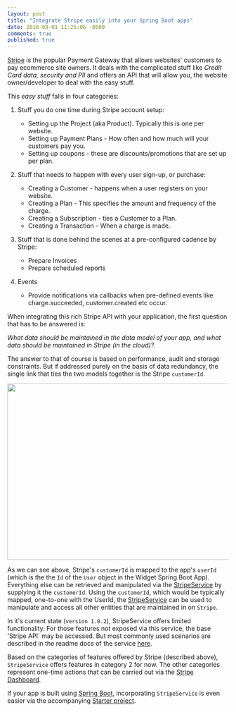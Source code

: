 ```yaml
---
layout: post
title: "Integrate Stripe easily into your Spring Boot apps"
date: 2018-09-01 11:25:06 -0500
comments: true
published: true
---
```



[Stripe](https://stripe.com) is the popular Payment Gateway that allows websites' customers to pay ecommerce site owners.
It deals with the complicated stuff like _Credit Card data, security and PII_ and offers an API that will allow you,
the website owner/developer to deal with the easy stuff.

This _easy stuff_ falls in four categories:

1. Stuff you do one time during Stripe account setup:
   - Setting up the Project (aka Product). Typically this is one  per website.
   - Setting up Payment Plans - How often and how much will your customers pay you.
   - Setting up coupons - these are discounts/promotions that are set up per plan.

2. Stuff that needs to happen with every user sign-up, or purchase:
   - Creating a Customer - happens when a user registers on your website.
   - Creating a Plan - This specifies the amount and frequency of the charge.
   - Creating a Subscription - ties a Customer to a Plan.
   - Creating a Transaction - When a charge is made.

3. Stuff that is done behind the scenes at a pre-configured cadence by Stripe:
   - Prepare Invoices
   - Prepare scheduled reports

4. Events
   - Provide notifications via callbacks when pre-defined events like charge.succeeded, customer.created etc occur.


When integrating this rich Stripe API with your application, the first question that has to be answered is:

_What data should be maintained in the data model of your app, and what data should be maintained in Stripe (in the cloud)?_.

The answer to that of course is based on performance, audit and storage constraints. But if addressed purely on the basis of data redundancy,
the single link that ties the two models together is the Stripe `customerId`.

<p align="center">
  <img src="{{site.baseurl}}/images/stripe.png" width="600" height="400"/>
</p>

As we can see above, Stripe's `customerId` is mapped to the app's `userId` (which is the the `Id` of the `User` object in the Widget Spring Boot App).
Everything else can be retrieved and manipulated via the [StripeService](https://github.com/pankajtandon/stripe-starter/tree/master/stripe-service) by supplying it the `customerId`.
Using the `customerId`, which would be typically mapped, one-to-one with the UserId, the [StripeService](https://github.com/pankajtandon/stripe-starter/tree/master/stripe-service)
can be used to manipulate and access all other entities that are maintained in on `Stripe`.

In it's current state (`version 1.0.2`), StripeService offers limited functionality. For those features not exposed via this service, the base
'Stripe API` may be accessed. But most commonly used scenarios are described in the readme docs of the service [here](https://github.com/pankajtandon/stripe-starter#common-use-cases).

Based on the categories of features offered by Stripe (described above), `StripeService` offers features in category 2 for now.
The other categories represent one-time actions that can be carried out via the [Stripe Dashboard](https://dashboard.stripe.com/developers).

If your app is built using [Spring Boot](http://spring.io/projects/spring-boot), incorporating `StripeService`
is even easier via the accompanying [Starter project](https://github.com/pankajtandon/stripe-starter/tree/master/stripe-spring-boot-starter).
